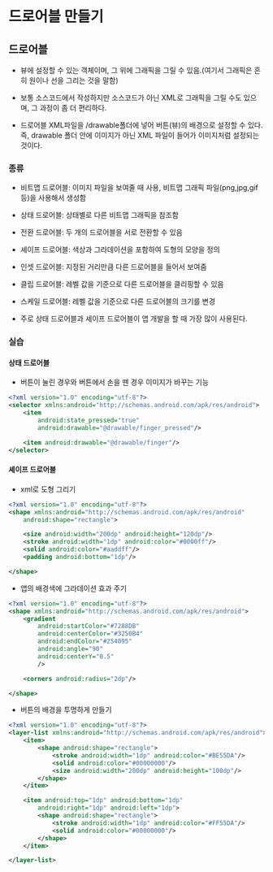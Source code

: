 # 드로어블 만들기

## 드로어블

* 뷰에 설정할 수 있는 객체이며, 그 위에 그래픽을 그릴 수 있음.(여기서 그래픽은 흔히 원이나 선을 그리는 것을 말함)

* 보통 소스코드에서 작성하지만 소스코드가 아닌 XML로 그래픽을 그릴 수도 있으며, 그 과정이 좀 더 편리하다.

* 드로어블 XML파일을 /drawable폴더에 넣어 버튼(뷰)의 배경으로 설정할 수 있다. 즉, drawable 폴더 안에 이미지가 아닌 XML 파일이 들어가 이미지처럼 설정되는 것이다.

### 종류

* 비트맵 드로어블: 이미지 파일을 보여줄 때 사용, 비트맵 그래픽 파일(png,jpg,gif 등)을 사용해서 생성함

* 상태 드로어블: 상태별로 다른 비트맵 그래픽을 참조함

* 전환 드로어블: 두 개의 드로어블을 서로 전환할 수 있음

* 셰이프 드로어블: 색상과 그라데이션을 포함하여 도형의 모양을 정의

* 인셋 드로어블: 지정된 거리만큼 다른 드로어블을 들어서 보여줌

* 클립 드로어블: 레벨 값을 기준으로 다른 드로어블을 클리핑할 수 있음

* 스케일 드로어블: 레벨 값을 기준으로 다른 드로어블의 크기를 변경

* 주로 상태 드로어블과 셰이프 드로어블이 앱 개발을 할 때 가장 많이 사용된다.

### 실습

#### 상태 드로어블

* 버튼이 눌린 경우와 버튼에서 손을 뗀 경우 이미지가 바꾸는 기능

```xml
<?xml version="1.0" encoding="utf-8"?>
<selector xmlns:android="http://schemas.android.com/apk/res/android">
    <item
        android:state_pressed="true"
        android:drawable="@drawable/finger_pressed"/>

    <item android:drawable="@drawable/finger"/>
</selector>
```

#### 셰이프 드로어블

* xml로 도형 그리기

```xml
<?xml version="1.0" encoding="utf-8"?>
<shape xmlns:android="http://schemas.android.com/apk/res/android"
    android:shape="rectangle">

    <size android:width="200dp" android:height="120dp"/>
    <stroke android:width="1dp" android:color="#0000ff"/>
    <solid android:color="#aaddff"/>
    <padding android:bottom="1dp"/>

</shape>
```

* 앱의 배경색에 그라데이션 효과 주기

```xml
<?xml version="1.0" encoding="utf-8"?>
<shape xmlns:android="http://schemas.android.com/apk/res/android">
    <gradient
        android:startColor="#7288DB"
        android:centerColor="#3250B4"
        android:endColor="#254095"
        android:angle="90"
        android:centerY="0.5"
        />

    <corners android:radius="2dp"/>

</shape>
```

* 버튼의 배경을 투명하게 만들기

```xml
<?xml version="1.0" encoding="utf-8"?>
<layer-list xmlns:android="http://schemas.android.com/apk/res/android">
    <item>
        <shape android:shape="rectangle">
            <stroke android:width="1dp" android:color="#BE55DA"/>
            <solid android:color="#00000000"/>
            <size android:width="200dp" android:height="100dp"/>
        </shape>
    </item>

    <item android:top="1dp" android:bottom="1dp"
        android:right="1dp" android:left="1dp">
        <shape android:shape="rectangle">
            <stroke android:width="1dp" android:color="#FF55DA"/>
            <solid android:color="#00000000"/>
        </shape>
    </item>

</layer-list>
```
